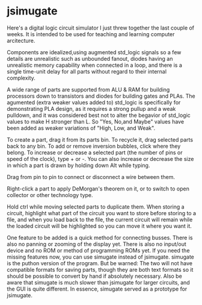 # jsimugate

Here's a digital logic circuit simulator I just threw together the last couple of weeks. 
It is intended to be used for teaching and learning computer arcitecture.

Components are idealized,using augmented std_logic signals so a few details are unrealistic
such as unbounded fanout, diodes having an unrealistic memory capability when connected in a loop, and there is
a single time-unit delay for all parts without regard to their internal complexity. 

A wide range of parts are supported from ALU & RAM for building processors down to transistors and diodes for building gates and PLAs.
The agumented (extra weaker values added to) std_logic is specifically for demonstrating PLA design, as it requires a strong pullup 
and a weak pulldown, and it was considered best not to alter the begavior of std_logic values to make H stronger than L. 
So "Yes, No,and Maybe" values have been added as weaker variations of  "High, Low, and Weak".

To create a part, drag it from its parts bin. To recycle it, drag selected parts back to any bin. To add or remove inversion bubbles,
click where they belong. To increase or decrease a selected part (the number of pins or speed of the clock), type + or -. 
You can also increase or decrease the size in which a part is drawn by holding down Alt while typing.

Drag from pin to pin to connect or disconnect a wire between them. 

Right-click a part to apply DeMorgan's theorem on it, or to switch to open collector or other technology type.

Hold ctrl while moving selected parts to duplicate them. When storing a circuit, highlight what part of the circuit you want to store
before storing to a file, and when you load back to the file, the current circuit will remain
while the loaded circuit will be highlighted so you can move it where you want it. 

One feature to be added is a quick method for connecting busses. 
There is also no panning or zooming of the display yet.
There is also no input/out device and no ROM or method of programming ROMs yet.
If you need the missing features now, you can use simugate instead of jsimugate.
simugate is the puthon version of the program.
But be warned: The two will not have compatible formats for saving parts, though
they are both text formats so it should be possible to convert by hand if absolutely necessary. 
Also be aware that simugate is much slower than jsimugate for larger circuits, and the GUI is quite different. 
In essence, simugate served as a prototype for jsimugate.


